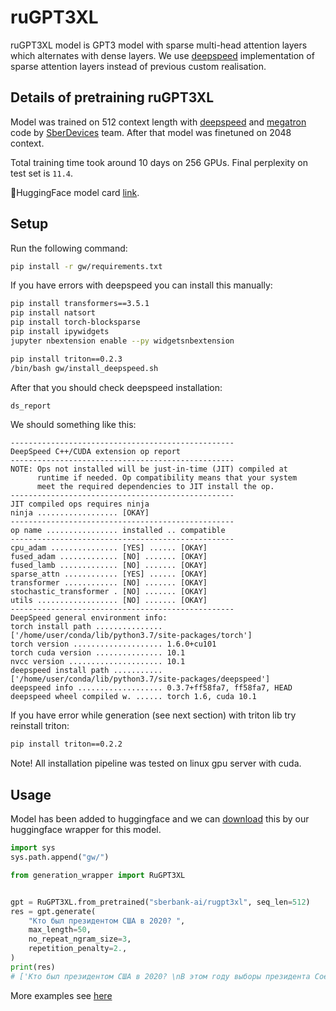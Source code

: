 # ruGPT3XL

ruGPT3XL model is GPT3 model with sparse multi-head attention layers which alternates with dense layers.
We use [deepspeed](https://github.com/microsoft/DeepSpeed) implementation of sparse attention layers instead of previous custom realisation.

## Details of pretraining ruGPT3XL
Model was trained on 512 context length with [deepspeed](https://github.com/microsoft/DeepSpeed) and [megatron](https://github.com/NVIDIA/Megatron-LM) code by [SberDevices](https://sberdevices.ru/) team. After that model was finetuned on 2048 context.

Total training time took around 10 days on 256 GPUs. Final perplexity on test set is `11.4`.

🤗HuggingFace model card [link](https://huggingface.co/sberbank-ai/rugpt3xl).

## Setup
Run the following command:

```bash
pip install -r gw/requirements.txt
```

If you have errors with deepspeed you can install this manually:

```bash
pip install transformers==3.5.1
pip install natsort
pip install torch-blocksparse
pip install ipywidgets
jupyter nbextension enable --py widgetsnbextension

pip install triton==0.2.3
/bin/bash gw/install_deepspeed.sh
```

After that you should check deepspeed installation:

```bash
ds_report
```

We should something like this:
```text
--------------------------------------------------
DeepSpeed C++/CUDA extension op report
--------------------------------------------------
NOTE: Ops not installed will be just-in-time (JIT) compiled at
      runtime if needed. Op compatibility means that your system
      meet the required dependencies to JIT install the op.
--------------------------------------------------
JIT compiled ops requires ninja
ninja .................. [OKAY]
--------------------------------------------------
op name ................ installed .. compatible
--------------------------------------------------
cpu_adam ............... [YES] ...... [OKAY]
fused_adam ............. [NO] ....... [OKAY]
fused_lamb ............. [NO] ....... [OKAY]
sparse_attn ............ [YES] ...... [OKAY]
transformer ............ [NO] ....... [OKAY]
stochastic_transformer . [NO] ....... [OKAY]
utils .................. [NO] ....... [OKAY]
--------------------------------------------------
DeepSpeed general environment info:
torch install path ............... ['/home/user/conda/lib/python3.7/site-packages/torch']
torch version .................... 1.6.0+cu101
torch cuda version ............... 10.1
nvcc version ..................... 10.1
deepspeed install path ........... ['/home/user/conda/lib/python3.7/site-packages/deepspeed']
deepspeed info ................... 0.3.7+ff58fa7, ff58fa7, HEAD
deepspeed wheel compiled w. ...... torch 1.6, cuda 10.1
```

If you have error while generation (see next section) with triton lib try reinstall triton:

```bash
pip install triton==0.2.2
```

Note! All installation pipeline was tested on linux gpu server with cuda.

## Usage
Model has been added to huggingface and we can [download](https://huggingface.co/sberbank-ai/rugpt3xl) this by our huggingface wrapper for this model.

```python
import sys
sys.path.append("gw/")

from generation_wrapper import RuGPT3XL


gpt = RuGPT3XL.from_pretrained("sberbank-ai/rugpt3xl", seq_len=512)
res = gpt.generate(
    "Кто был президентом США в 2020? ",
    max_length=50,
    no_repeat_ngram_size=3,
    repetition_penalty=2.,
)
print(res)
# ['Кто был президентом США в 2020? \nВ этом году выборы президента Соединенных Штатов Америки пройдут уже через несколько дней. И, как и всегда на протяжении последних лет (а это более чем 20-ти), кандидаты будут бороться за право стать главой государств']
```

More examples see [here](examples/ruGPT3XL_generation.ipynb)
